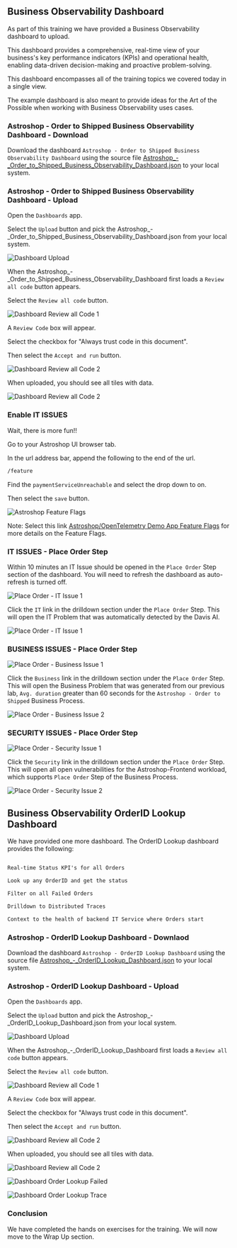 ## Business Observability Dashboard

As part of this training we have provided a Business Observability dashboard to upload. 

This dashboard provides a comprehensive, real-time view of your business's key performance indicators (KPIs) and operational health, enabling data-driven decision-making and proactive problem-solving.  

This dashboard encompasses all of the training topics we covered today in a single view.  

The example dashboard is also meant to provide ideas for the Art of the Possible when working with Business Observability uses cases.

### Astroshop - Order to Shipped Business Observability Dashboard - Download

Download the dashboard `Astroshop - Order to Shipped Business Observability Dashboard` using the source file [Astroshop_-_Order_to_Shipped_Business_Observability_Dashboard.json](https://github.com/dynatrace-wwse/enablement-business-observability/blob/main/lab-guide/assets/Astroshop_-_Order_to_Shipped_Business_Observability_Dashboard.json) to your local system.

### Astroshop - Order to Shipped Business Observability Dashboard - Upload

Open the `Dashboards` app.

Select the `Upload` button and pick the Astroshop_-_Order_to_Shipped_Business_Observability_Dashboard.json from your local system.

![Dashboard Upload](../../../assets/images/08_01_dashboard_upload.png)

When the Astroshop_-_Order_to_Shipped_Business_Observability_Dashboard first loads a `Review all code` button appears.  

Select the `Review all code` button.

![Dashboard Review all Code 1](../../../assets/images/08_01_dashboard_review_all_code_1.png)

A `Review Code` box will appear.

Select the checkbox for "Always trust code in this document".

Then select the `Accept and run` button.

![Dashboard Review all Code 2](../../../assets/images/08_01_dashboard_review_all_code_2.png)

When uploaded,  you should see all tiles with data.

![Dashboard Review all Code 2](../../../assets/images/08_01_dashboard_astroshop_review_1.png)

### Enable IT ISSUES

Wait,  there is more fun!!

Go to your Astroshop UI browser tab.

In the url address bar, append the following to the end of the url.

```txt
/feature
```
Find the `paymentServiceUnreachable` and select the drop down to on.

Then select the `save` button.

![Astroshop Feature Flags](../../../assets/images/08_01_dashboard_astroshop_feature.png)

Note: Select this link [Astroshop/OpenTelemetry Demo App Feature Flags](https://opentelemetry.io/docs/demo/feature-flags/) for more details on the Feature Flags.

### IT ISSUES - Place Order Step

Within 10 minutes an IT Issue should be opened in the `Place Order` Step section of the dashboard.  You will need to refresh the dashboard as auto-refresh is turned off.   

![Place Order - IT Issue 1](../../../assets/images/08_01_dashboard_astroshop_review_it_issue_1.png)

Click the `IT` link in the drilldown section under the `Place Order` Step.  This will open the IT Problem that was automatically detected by the Davis AI.

![Place Order - IT Issue 1](../../../assets/images/08_01_dashboard_astroshop_review_it_issue_2.png)

### BUSINESS ISSUES - Place Order Step

![Place Order - Business Issue 1](../../../assets/images/08_01_dashboard_astroshop_review_business_issue_1.png)

Click the `Business` link in the drilldown section under the `Place Order` Step.  This will open the Business Problem that was generated from our previous lab, `Avg. duration` greater than 60 seconds for the `Astroshop - Order to Shipped` Business Process.

![Place Order - Business Issue 2](../../../assets/images/08_01_dashboard_astroshop_review_business_issue_2.png)

### SECURITY ISSUES - Place Order Step

![Place Order - Security Issue 1](../../../assets/images/08_01_dashboard_astroshop_review_security_issue_1.png)

Click the `Security` link in the drilldown section under the `Place Order` Step.  This will open all open vulnerabilities for the Astroshop-Frontend workload,  which supports `Place Order` Step of the Business Process.

![Place Order - Security Issue 2](../../../assets/images/08_01_dashboard_astroshop_review_security_issue_2.png)

## Business Observability OrderID Lookup Dashboard

We have provided one more dashboard.  The OrderID Lookup dashboard provides the following:

```txt

Real-time Status KPI's for all Orders

Look up any OrderID and get the status

Filter on all Failed Orders 

Drilldown to Distributed Traces

Context to the health of backend IT Service where Orders start
```
### Astroshop - OrderID Lookup Dashboard - Downlaod

Download the dashboard `Astroshop - OrderID Lookup Dashboard` using the source file [Astroshop_-_OrderID_Lookup_Dashboard.json](https://github.com/dynatrace-wwse/enablement-business-observability/blob/main/lab-guide/assets/Astroshop_-_OrderID_Lookup_Dashboard.json) to your local system.

### Astroshop - OrderID Lookup Dashboard - Upload

Open the `Dashboards` app.

Select the `Upload` button and pick the Astroshop_-_OrderID_Lookup_Dashboard.json from your local system.

![Dashboard Upload](../../../assets/images/08_01_dashboard_upload.png)

When the Astroshop_-_OrderID_Lookup_Dashboard first loads a `Review all code` button appears.  

Select the `Review all code` button.

![Dashboard Review all Code 1](../../../assets/images/08_01_dashboard_astroshop_order_lookup_review_all_code_1.png)

A `Review Code` box will appear.

Select the checkbox for "Always trust code in this document".

Then select the `Accept and run` button.

![Dashboard Review all Code 2](../../../assets/images/08_01_dashboard_review_all_code_2.png)

When uploaded,  you should see all tiles with data.

![Dashboard Review all Code 2](../../../assets/images/08_01_dashboard_astroshop_order_lookup_review_1.png)

![Dashboard Order Lookup Failed](../../../assets/images/08_01_dashboard_astroshop_order_lookup_review_2.png)

![Dashboard Order Lookup Trace](../../../assets/images/08_01_dashboard_astroshop_order_lookup_trace_review_1.png)

### Conclusion

We have completed the hands on exercises for the training.  We will now move to the Wrap Up section.